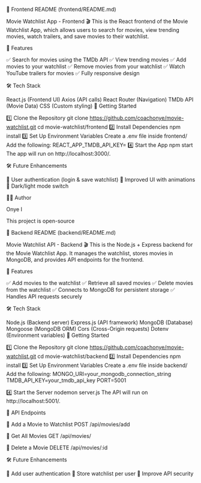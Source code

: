 📌 Frontend README (frontend/README.md)

Movie Watchlist App - Frontend 🎬
This is the React frontend of the Movie Watchlist App, which allows users to search for movies, view trending movies, watch trailers, and save movies to their watchlist.

📜 Features

✅ Search for movies using the TMDb API
✅ View trending movies
✅ Add movies to your watchlist
✅ Remove movies from your watchlist
✅ Watch YouTube trailers for movies
✅ Fully responsive design

🛠 Tech Stack

React.js (Frontend UI)
Axios (API calls)
React Router (Navigation)
TMDb API (Movie Data)
CSS (Custom styling)
🚀 Getting Started

1️⃣ Clone the Repository
git clone https://github.com/coachonye/movie-watchlist.git
cd movie-watchlist/frontend
2️⃣ Install Dependencies
npm install
3️⃣ Set Up Environment Variables
Create a .env file inside frontend/
Add the following:
REACT_APP_TMDB_API_KEY=
4️⃣ Start the App
npm start
The app will run on http://localhost:3000/.


🛠 Future Enhancements

🚀 User authentication (login & save watchlist)
🚀 Improved UI with animations
🚀 Dark/light mode switch

👨‍💻 Author

Onye I


This project is open-source

📌 Backend README (backend/README.md)

Movie Watchlist API - Backend 🎬
This is the Node.js + Express backend for the Movie Watchlist App. It manages the watchlist, stores movies in MongoDB, and provides API endpoints for the frontend.

📜 Features

✅ Add movies to the watchlist
✅ Retrieve all saved movies
✅ Delete movies from the watchlist
✅ Connects to MongoDB for persistent storage
✅ Handles API requests securely

🛠 Tech Stack

Node.js (Backend server)
Express.js (API framework)
MongoDB (Database)
Mongoose (MongoDB ORM)
Cors (Cross-Origin requests)
Dotenv (Environment variables)
🚀 Getting Started

1️⃣ Clone the Repository
git clone https://github.com/coachonye/movie-watchlist.git
cd movie-watchlist/backend
2️⃣ Install Dependencies
npm install
3️⃣ Set Up Environment Variables
Create a .env file inside backend/
Add the following:
MONGO_URI=your_mongodb_connection_string
TMDB_API_KEY=your_tmdb_api_key
PORT=5001

4️⃣ Start the Server
nodemon server.js
The API will run on http://localhost:5001/.

📜 API Endpoints

📌 Add a Movie to Watchlist
POST /api/movies/add


📌 Get All Movies
GET /api/movies/

📌 Delete a Movie
DELETE /api/movies/:id

🛠 Future Enhancements

🚀 Add user authentication
🚀 Store watchlist per user
🚀 Improve API security
